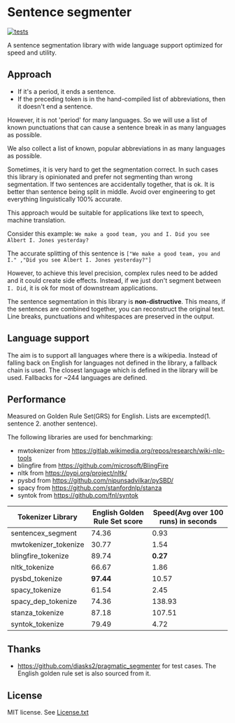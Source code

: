 # Sentence segmenter

[![tests](https://github.com/santhoshtr/sentencex/actions/workflows/tests.yaml/badge.svg)](https://github.com/santhoshtr/sentencex/actions/workflows/tests.yaml)

A sentence segmentation library with wide language support optimized for speed and utility.

## Approach

- If it's a period, it ends a sentence.
- If the preceding token is in the hand-compiled list of abbreviations, then it doesn't end a sentence.

However, it is not 'period' for many languages. So we will use a list of known punctuations that can cause a sentence break in as many languages as possible.

We also collect a list of known, popular abbreviations in as many languages as possible.

Sometimes, it is very hard to get the segmentation correct. In such cases this library is opinionated and prefer not segmenting than wrong segmentation.  If two sentences are accidentally together, that is ok. It is better than sentence being split in middle.
Avoid over engineering to get everything linguistically 100% accurate.

This approach would be suitable for applications like text to speech, machine translation.

Consider this example: `We make a good team, you and I. Did you see Albert I. Jones yesterday?`

The accurate splitting of this sentence is
`["We make a good team, you and I." ,"Did you see Albert I. Jones yesterday?"]`

However, to achieve this level precision, complex rules need to be added and it could create side effects. Instead, if we just don't segment between `I. Did`, it is ok for most of downstream applications.

The sentence segmentation in this library is **non-distructive**. This means, if the sentences are combined together, you can reconstruct the original text. Line breaks, punctuations and whitespaces are preserved in the output.

## Language support

The aim is to support all languages where there is a wikipedia. Instead of falling back on English for languages not defined in the library, a fallback chain is used. The closest language which is defined in the library will be used. Fallbacks for ~244 languages are defined.

## Performance

Measured on Golden Rule Set(GRS) for English. Lists are excempted(1. sentence 2. another sentence).

The following libraries are used for benchmarking:

* mwtokenizer from https://gitlab.wikimedia.org/repos/research/wiki-nlp-tools
* blingfire from https://github.com/microsoft/BlingFire
* nltk from https://pypi.org/project/nltk/
* pysbd from https://github.com/nipunsadvilkar/pySBD/
* spacy from https://github.com/stanfordnlp/stanza
* syntok from https://github.com/fnl/syntok


| Tokenizer Library               |  English Golden Rule Set score    | Speed(Avg over 100 runs) in seconds |
|--------------------------|------------|-----------|
| sentencex_segment |    74.36  |     0.93 |
| mwtokenizer_tokenize      |    30.77  |    1.54  |
| blingfire_tokenize        |    89.74  |    **0.27**  |
| nltk_tokenize             |    66.67  |    1.86  |
| pysbd_tokenize            |**97.44**  |    10.57 |
| spacy_tokenize            |    61.54  |     2.45 |
| spacy_dep_tokenize        |   74.36   |   138.93 |
| stanza_tokenize           |   87.18   |   107.51 |
| syntok_tokenize           |    79.49  |     4.72 |

## Thanks

* https://github.com/diasks2/pragmatic_segmenter for test cases. The English golden rule set is also sourced from it.

## License

MIT license. See [License.txt](./LICENSE.txt)
